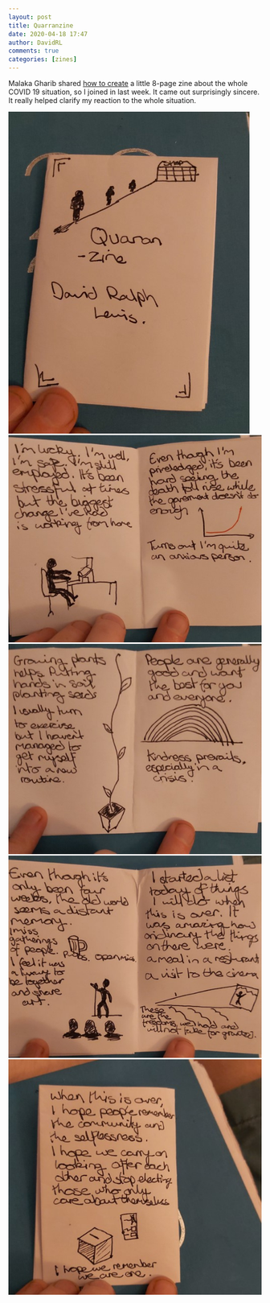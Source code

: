 ```yaml
---  
layout: post
title: Quarranzine  
date: 2020-04-18 17:47  
author: DavidRL  
comments: true  
categories: [zines]  
---  
```

Malaka Gharib shared <a href="https://twitter.com/MalakaGharib/status/1249014696470032384">how to create</a> a little 8-page zine about the whole COVID 19 situation, so I joined in last week. It came out surprisingly sincere. It really helped clarify my reaction to the whole situation.  

<img src="/assets/images/articles/qzine1.jpg" class="responsive"><br>
<img src="/assets/images/articles/qzine2.jpg" class="responsive"><br>
<img src="/assets/images/articles/qzine3.jpg" class="responsive"><br>
<img src="/assets/images/articles/qzine4.jpg" class="responsive"><br>
<img src="/assets/images/articles/qzine5.jpg" class="responsive"><br>
